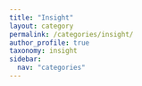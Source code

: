 ```yaml
---
title: "Insight"
layout: category
permalink: /categories/insight/
author_profile: true
taxonomy: insight
sidebar:
  nav: "categories"
---
```



